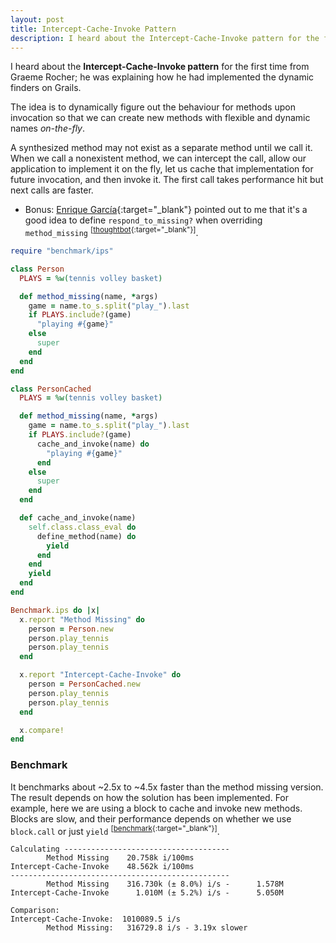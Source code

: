 ```yaml
---
layout: post
title: Intercept-Cache-Invoke Pattern
description: I heard about the Intercept-Cache-Invoke pattern for the first time from Graeme Rocher implementing the dynamic finders on Grails.
---
```


I heard about the **Intercept-Cache-Invoke pattern** for the first time from
Graeme Rocher; he was explaining how he had implemented the dynamic finders on Grails.

The idea is to dynamically figure out the behaviour for methods upon invocation
so that we can create new methods with flexible and dynamic names *on-the-fly*.

A synthesized method may not exist as a separate method until we call it. When
we call a nonexistent method, we can intercept the call, allow our
application to implement it on the fly, let us cache that implementation for
future invocation, and then invoke it. The first call takes performance hit but
next calls are faster.

- Bonus: [Enrique García][2]{:target="_blank"} pointed out to me that it's a good idea to
define `respond_to_missing?` when overriding `method_missing` <sup>[[thoughtbot][3]{:target="_blank"}]</sup>.

```ruby
require "benchmark/ips"

class Person
  PLAYS = %w(tennis volley basket)

  def method_missing(name, *args)
    game = name.to_s.split("play_").last
    if PLAYS.include?(game)
      "playing #{game}"
    else
      super
    end
  end
end

class PersonCached
  PLAYS = %w(tennis volley basket)

  def method_missing(name, *args)
    game = name.to_s.split("play_").last
    if PLAYS.include?(game)
      cache_and_invoke(name) do
        "playing #{game}"
      end
    else
      super
    end
  end

  def cache_and_invoke(name)
    self.class.class_eval do
      define_method(name) do
        yield
      end
    end
    yield
  end
end

Benchmark.ips do |x|
  x.report "Method Missing" do
    person = Person.new
    person.play_tennis
    person.play_tennis
  end

  x.report "Intercept-Cache-Invoke" do
    person = PersonCached.new
    person.play_tennis
    person.play_tennis
  end

  x.compare!
end
```


### Benchmark

It benchmarks about ~2.5x to ~4.5x faster than the method missing version. The
result depends on how the solution has been implemented. For example, here
we are using a block to cache and invoke new methods. Blocks are slow, and their
performance depends on whether we use `block.call` or just `yield`
<sup>[[benchmark][1]{:target="_blank"}]</sup>.

    Calculating -------------------------------------
            Method Missing    20.758k i/100ms
    Intercept-Cache-Invoke    48.562k i/100ms
    -------------------------------------------------
            Method Missing    316.730k (± 8.0%) i/s -      1.578M
    Intercept-Cache-Invoke      1.010M (± 5.2%) i/s -      5.050M

    Comparison:
    Intercept-Cache-Invoke:  1010089.5 i/s
            Method Missing:   316729.8 i/s - 3.19x slower


[1]: https://github.com/JuanitoFatas/fast-ruby#proccall-vs-yield-code
[2]: https://twitter.com/otikik
[3]: https://robots.thoughtbot.com/always-define-respond-to-missing-when-overriding
